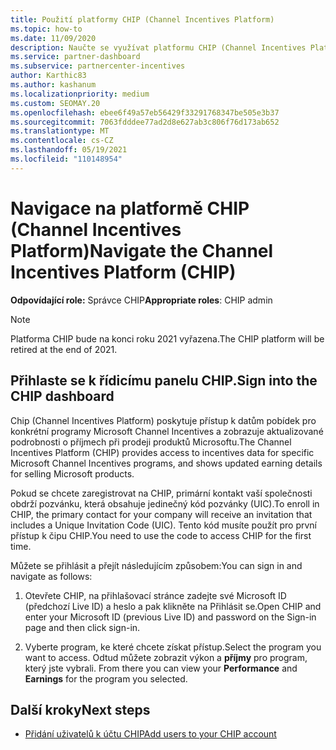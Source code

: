 ```yaml
---
title: Použití platformy CHIP (Channel Incentives Platform)
ms.topic: how-to
ms.date: 11/09/2020
description: Naučte se využívat platformu CHIP (Channel Incentives Platform) k práci v rámci pobídek. Upozorňujeme, že tato platforma bude na konci roku 2021 vyřazena.
ms.service: partner-dashboard
ms.subservice: partnercenter-incentives
author: Karthic83
ms.author: kashanum
ms.localizationpriority: medium
ms.custom: SEOMAY.20
ms.openlocfilehash: ebee6f49a57eb56429f33291768347be505e3b37
ms.sourcegitcommit: 7063fdddee77ad2d8e627ab3c806f76d173ab652
ms.translationtype: MT
ms.contentlocale: cs-CZ
ms.lasthandoff: 05/19/2021
ms.locfileid: "110148954"
---
```

# <a name="navigate-the-channel-incentives-platform-chip"></a><span data-ttu-id="2c26b-104">Navigace na platformě CHIP (Channel Incentives Platform)</span><span class="sxs-lookup"><span data-stu-id="2c26b-104">Navigate the Channel Incentives Platform (CHIP)</span></span>

<span data-ttu-id="2c26b-105">**Odpovídající role:** Správce CHIP</span><span class="sxs-lookup"><span data-stu-id="2c26b-105">**Appropriate roles**: CHIP admin</span></span>

>[!NOTE]
><span data-ttu-id="2c26b-106">Platforma CHIP bude na konci roku 2021 vyřazena.</span><span class="sxs-lookup"><span data-stu-id="2c26b-106">The CHIP platform will be retired at the end of 2021.</span></span>

## <a name="sign-into-the-chip-dashboard"></a><span data-ttu-id="2c26b-107">Přihlaste se k řídicímu panelu CHIP.</span><span class="sxs-lookup"><span data-stu-id="2c26b-107">Sign into the CHIP dashboard</span></span>

<span data-ttu-id="2c26b-108">Chip (Channel Incentives Platform) poskytuje přístup k datům pobídek pro konkrétní programy Microsoft Channel Incentives a zobrazuje aktualizované podrobnosti o příjmech při prodeji produktů Microsoftu.</span><span class="sxs-lookup"><span data-stu-id="2c26b-108">The Channel Incentives Platform (CHIP) provides access to incentives data for specific Microsoft Channel Incentives programs, and shows updated earning details for selling Microsoft products.</span></span>

<span data-ttu-id="2c26b-109">Pokud se chcete zaregistrovat na CHIP, primární kontakt vaší společnosti obdrží pozvánku, která obsahuje jedinečný kód pozvánky (UIC).</span><span class="sxs-lookup"><span data-stu-id="2c26b-109">To enroll in CHIP, the primary contact for your company will receive an invitation that includes a Unique Invitation Code (UIC).</span></span> <span data-ttu-id="2c26b-110">Tento kód musíte použít pro první přístup k čipu CHIP.</span><span class="sxs-lookup"><span data-stu-id="2c26b-110">You need to use the code to access CHIP for the first time.</span></span>


<span data-ttu-id="2c26b-111">Můžete se přihlásit a přejít následujícím způsobem:</span><span class="sxs-lookup"><span data-stu-id="2c26b-111">You can sign in and navigate as follows:</span></span>

1. <span data-ttu-id="2c26b-112">Otevřete CHIP, na přihlašovací stránce zadejte své Microsoft ID (předchozí Live ID) a heslo a pak klikněte na Přihlásit se.</span><span class="sxs-lookup"><span data-stu-id="2c26b-112">Open CHIP and enter your Microsoft ID (previous Live ID) and password on the Sign-in page and then click sign-in.</span></span>
 
1. <span data-ttu-id="2c26b-113">Vyberte program, ke které chcete získat přístup.</span><span class="sxs-lookup"><span data-stu-id="2c26b-113">Select the program you want to access.</span></span>
<span data-ttu-id="2c26b-114">Odtud můžete zobrazit výkon a **příjmy** pro program, který jste vybrali. </span><span class="sxs-lookup"><span data-stu-id="2c26b-114">From there you can view your **Performance** and **Earnings** for the program you selected.</span></span> 

## <a name="next-steps"></a><span data-ttu-id="2c26b-115">Další kroky</span><span class="sxs-lookup"><span data-stu-id="2c26b-115">Next steps</span></span>

- [<span data-ttu-id="2c26b-116">Přidání uživatelů k účtu CHIP</span><span class="sxs-lookup"><span data-stu-id="2c26b-116">Add users to your CHIP account</span></span>](chip-users.md)